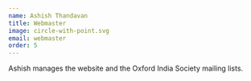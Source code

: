 ```yaml
---
name: Ashish Thandavan
title: Webmaster
image: circle-with-point.svg
email: webmaster
order: 5
---
```


Ashish manages the website and the Oxford India Society mailing lists.
